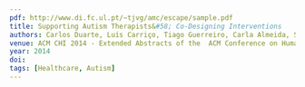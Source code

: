 ```yaml
---
pdf: http://www.di.fc.ul.pt/~tjvg/amc/escape/sample.pdf
title: Supporting Autism Therapists&#58; Co-Designing Interventions
authors: Carlos Duarte, Luís Carriço, Tiago Guerreiro, Carla Almeida, Soraia Nobre, Ana Margarida Campos
venue: ACM CHI 2014 - Extended Abstracts of the  ACM Conference on Human Factors in Computing Systems, Toronto, Canada, April, 2014
year: 2014
doi: 
tags: [Healthcare, Autism]
---
```

